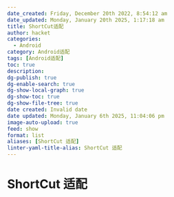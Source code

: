 ```yaml
---
date_created: Friday, December 20th 2022, 8:54:12 am
date_updated: Monday, January 20th 2025, 1:17:18 am
title: ShortCut适配
author: hacket
categories:
  - Android
category: Android适配
tags: [Android适配]
toc: true
description: 
dg-publish: true
dg-enable-search: true
dg-show-local-graph: true
dg-show-toc: true
dg-show-file-tree: true
date created: Invalid date
date updated: Monday, January 6th 2025, 11:04:06 pm
image-auto-upload: true
feed: show
format: list
aliases: [ShortCut 适配]
linter-yaml-title-alias: ShortCut 适配
---
```


# ShortCut 适配
